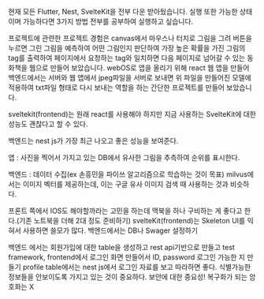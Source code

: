  현재 모든 Flutter, Nest, SvelteKit을 전부 다운 받아뒀습니다. 실행 또한 가능한 상태이며 가능하다면 3가지 방법 전부를 공부하여 실행하고 싶습니다.

프로젝트에 관련한 프로젝트 경험은
canvas에서 마우스나 터치로 그림을 그려 버튼을 누르면 그린 그림을 예측하여 어떤 그림인지 판단하여 가장 높은 확률을 가진 그림의 tag를 출력하여 페이지에서 요청하는 tag와 일치하면 다음 페이지로 넘어갈 수 있는 동화책을 웹으로 만들어 보았습니다.
webOS로 앱을 올리기 위해 react 웹 앱을 만들어 백엔드에서는 서버와 웹 앱에서 jpeg파일을 서버로 보내면 위 파일을 만들어진 모델에 적용하여 txt파일 형태로 다시 보내는 역할을 하는 간단한 프로젝트를 만들어 보았습니다.




sveltekit(frontend)는 원래 react를 사용해야 하지만
지금 사용하는 SvelteKit에 대한 성능도 괜찮다고 할 수 있다.

백엔드는 nest js가 가장 최근 나오고 좋은 성능을 보여준다.

앱 : 사진을 찍어서 가지고 있는 DB에서 유사한 그림을 추측하여 순위를 표시한다.

백엔드 : 데이터 수집(ex 손흥민을 파이쓰 알고리즘으로 학습하는 것이 목표)
milvus에서는 이미지 벡터를 제공하는데, 이는 구글 유사 이미지 검색 때 사용하는 것과 비슷하다.

프론트 쪽에서 IOS도 해야할까라는 고민을 하는데 맥북을 하나 구비하는 게 좋다고 한다.(기존 노트북을 더해 2대 정도 준비하기)
svelteKit(frontend)는 Skeleton UI를 익혀서 사용하면 쓸모가 많다.
백엔드에서는 DB나 Swager 설정하기

백엔드 에서는 회원가입에 대한 table을 생성하고 rest api기반으로 만들고 test framework, frontend에서 로그인 화면 만들어서 ID, password 로그인 가능한 지 만들기
profile table에서는 
nest js에서 로그인 자료를 보고 따라하면 좋다. 식별가능한 정보들을 안보이도록 가지고 있는 것이 중요하다. 보안에 대한 중요성! 복구화가 되는 암호화는 X